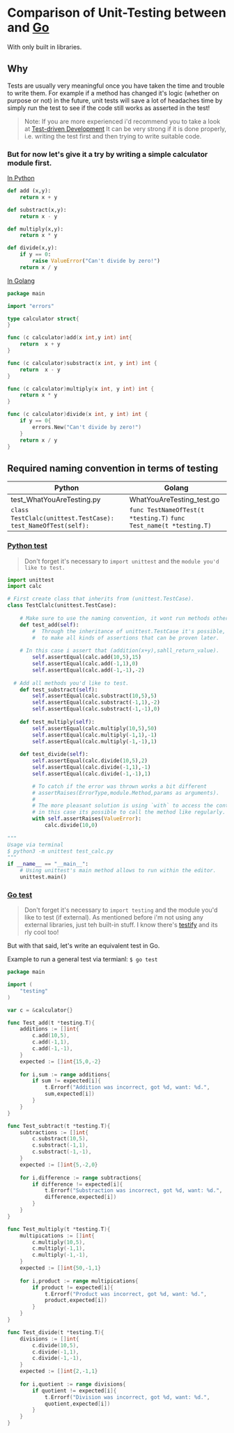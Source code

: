 # Comparison of Unit-Testing between  and [Go](https://golang.org/)

With only built in libraries.

## Why

Tests are usually very meaningful once you have taken the time and trouble to write them. For example if a method has changed it's logic (whether on purpose or not) in the future, unit tests will save a lot of headaches time by  simply run the test to see if the code still works as asserted in the test!

> Note: If you are more experienced i'd recommend you to take a look at [Test-driven Development](https://en.wikipedia.org/wiki/Test-driven_development) It can be very strong if it is done properly, i.e. writing the test first and then trying to write suitable code.

### But for now let's give it a try by writing a simple calculator module first.

[In Python](/python/calc.py)  

```python
def add (x,y):
	return x + y

def substract(x,y):
	return x - y

def multiply(x,y):
	return x * y

def divide(x,y):
	if y == 0:
		raise ValueError("Can't divide by zero!")
	return x / y
```

[In Golang](/golang/calc.go) 

```go
package main

import "errors"

type calculator struct{
}

func (c calculator)add(x int,y int) int{
	return  x + y 
}

func (c calculator)substract(x int, y int) int {
	return  x - y 
}

func (c calculator)multiply(x int, y int) int {
	return x * y
}

func (c calculator)divide(x int, y int) int {
	if y == 0{
		errors.New("Can't divide by zero!")
	}
	return x / y
}

```



## Required naming convention in terms of testing

| Python                                                       | Golang                                                       |
| ------------------------------------------------------------ | ------------------------------------------------------------ |
| test_WhatYouAreTesting.py                                    | WhatYouAreTesting_test.go                                    |
| `class TestClalc(unittest.TestCase):` `                                                      test_NameOfTest(self):` | `func TestNameOfTest(t *testing.T)`                                                         `func Test_name(t *testing.T)` |

### [Python test](/python/test_calc.py)

> Don't forget it's necessary to `import unittest` and the `module you'd like to test.`

```python
import unittest
import calc

# First create class that inherits from (unittest.TestCase).
class TestClalc(unittest.TestCase):
  
	# Make sure to use the naming convention, it wont run methods otherwise.
	def test_add(self):
		#  Through the inheritance of unittest.TestCase it's possible,
		#  to make all kinds of assertions that can be proven later. 
    
    # In this case i assert that (addition(x+y),sahll_return_value).
		self.assertEqual(calc.add(10,5),15)
		self.assertEqual(calc.add(-1,1),0)
		self.assertEqual(calc.add(-1,-1),-2)
	
  # Add all methods you'd like to test.
	def test_substract(self):
		self.assertEqual(calc.substract(10,5),5)
		self.assertEqual(calc.substract(-1,1),-2)
		self.assertEqual(calc.substract(-1,-1),0)
	
	def test_multiply(self):
		self.assertEqual(calc.multiply(10,5),50)
		self.assertEqual(calc.multiply(-1,1),-1)
		self.assertEqual(calc.multiply(-1,-1),1)
	
	def test_divide(self):
		self.assertEqual(calc.divide(10,5),2)
		self.assertEqual(calc.divide(-1,1),-1)
		self.assertEqual(calc.divide(-1,-1),1)

		# To catch if the error was thrown works a bit different
		# assertRaises(ErrorType,module.Method,params as arguments).
		# 
		# The more pleasant solution is using `with` to access the context manager,
		# in this case its possible to call the method like regularly.
		with self.assertRaises(ValueError):
			calc.divide(10,0)
    
"""
Usage via terminal
$ python3 -m unittest test_calc.py
""" 
if __name__ == "__main__":
	# Using unittest's main method allows to run within the editor.
	unittest.main()
```

### [Go test](/golang/calc_test.go)

> Don't forget it's necessary to `import testing` and the module you'd like to test (if external). As mentioned before i'm not using any external libraries, just teh built-in stuff. I know there's [testify](https://github.com/stretchr/testify) and its rly cool too!

But with that said, let's write an equivalent test in Go.

Example to run a general test via termianl: `$ go test`

```go
package main

import (
	"testing" 
)

var c = &calculator{}

func Test_add(t *testing.T){
	additions := []int{
		c.add(10,5),
		c.add(-1,1),
		c.add(-1,-1),
	}
	expected := []int{15,0,-2}
	
	for i,sum := range additions{
		if sum != expected[i]{
			t.Errorf("Addition was incorrect, got %d, want: %d.",
			sum,expected[i])
		}
	}
}

func Test_subtract(t *testing.T){
	subtractions := []int{
		c.substract(10,5),
		c.substract(-1,1),
		c.substract(-1,-1),
	}
	expected := []int{5,-2,0}
	
	for i,difference := range subtractions{
		if difference != expected[i]{
			t.Errorf("Substraction was incorrect, got %d, want: %d.",
			difference,expected[i])
		}
	}
}

func Test_multiply(t *testing.T){
	multipications := []int{
		c.multiply(10,5),
		c.multiply(-1,1),
		c.multiply(-1,-1),
	}
	expected := []int{50,-1,1}
	
	for i,product := range multipications{
		if product != expected[i]{
			t.Errorf("Product was incorrect, got %d, want: %d.",
			product,expected[i])
		}
	}
}

func Test_divide(t *testing.T){
	divisions := []int{
		c.divide(10,5),
		c.divide(-1,1),
		c.divide(-1,-1),
	}
	expected := []int{2,-1,1}
	
	for i,quotient := range divisions{
		if quotient != expected[i]{
			t.Errorf("Division was incorrect, got %d, want: %d.",
			quotient,expected[i])
		}
	}
}

```






